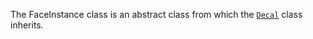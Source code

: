 The FaceInstance class is an abstract class from which the [`Decal`](https://create.roblox.com/docs/reference/engine/classes/Decal) class
inherits.